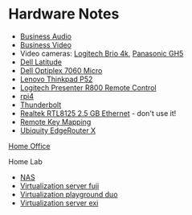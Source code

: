 # Hardware Notes

* [Business Audio](business-audio.html)
* [Business Video](business-video.html)
* Video cameras: [Logitech Brio 4k](brio.html), [Panasonic GH5](gh5.html)
* [Dell Latitude](latitude.html)
* [Dell Optiplex 7060 Micro](optiplex7060micro.html)
* [Lenovo Thinkpad P52](thinkpad.html)
* [Logitech Presenter R800 Remote Control](remote.html)
* [rpi4](rpi4.html)
* [Thunderbolt](thunderbolt.html)
* [Realtek RTL8125 2.5 GB Ethernet](network-r8125.html) - don't use it!
* [Remote Key Mapping](remote.html)
* [Ubiquity EdgeRouter X](ubiquity.html)

[Home Office](../_posts/2021-01-01-home-office.html)

Home Lab

* [NAS](nas/)
* [Virtualization server fuji](fuji/)
* [Virtualization playground duo](duo/)
* [Virtualization server exi](exi/)
